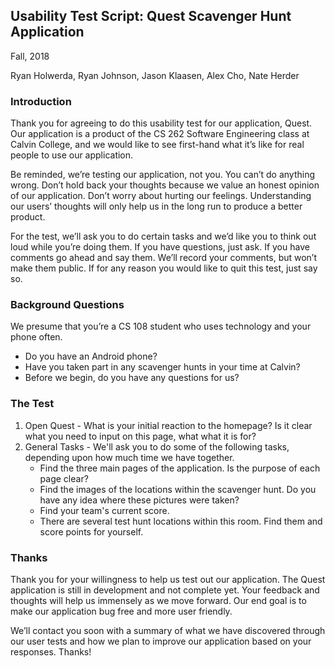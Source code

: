 ## Usability Test Script: **Quest Scavenger Hunt Application**
Fall, 2018

Ryan Holwerda, Ryan Johnson, Jason Klaasen, Alex Cho, Nate Herder

### Introduction
Thank you for agreeing to do this usability test for our application, Quest. Our application is a product of the CS 262 Software Engineering class at Calvin College, and we would like to see first-hand what it’s like for real people to use our application.

Be reminded, we’re testing our application, not you.  You can’t do anything wrong.  Don’t hold back your thoughts because we value an honest opinion of our application. Don’t worry about hurting our feelings. Understanding our users’ thoughts will only help us in the long run to produce a better product.

For the test, we’ll ask you to do certain tasks and we’d like you to think out loud while you’re doing them. If you have questions, just ask. If you have comments go ahead and say them. We’ll record your comments, but won’t make them public. If for any reason you would like to quit this test, just say so. 


### Background Questions
We presume that you’re a CS 108 student who uses technology and your phone often.  
  - Do you have an Android phone?
  - Have you taken part in any scavenger hunts in your time at Calvin?
  -	Before we begin, do you have any questions for us?

### The Test
1. Open Quest - What is your initial reaction to the homepage? Is it clear what you need to input on this page, what what it is for?
2. General Tasks - We'll ask you to do some of the following tasks, depending upon how much time we have together.
    * Find the three main pages of the application. Is the purpose of each page clear?
    * Find the images of the locations within the scavenger hunt. Do you have any idea where these pictures were taken?
    * Find your team's current score.
    * There are several test hunt locations within this room. Find them and score points for yourself.

### Thanks
Thank you for your willingness to help us test out our application. The Quest application is still in development and not complete yet. Your feedback and thoughts will help us immensely as we move forward. Our end goal is to make our application bug free and more user friendly.

We’ll contact you soon with a summary of what we have discovered through our user tests and how we plan to improve our application based on your responses. Thanks!
